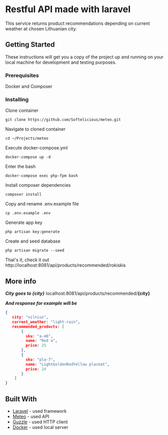 # Restful API made with laravel

This service returns product recommendations depending on current weather at chosen Lithuanian city.

## Getting Started

These instructions will get you a copy of the project up and running on your local machine for development and testing purposes.

### Prerequisites

Docker and Composer

### Installing


Clone container


```
git clone https://github.com/Softelicious/meteo.git
```


Navigate to cloned container

```
cd ~/Projects/meteo
```

Execute docker-compose.yml

```
docker-compose up -d
```

Enter the bash


```
docker-compose exec php-fpm bash
```

Install composer dependencies

```
composer install
```

Copy and rename .env.example file

```
cp .env.example .env
```

Generate app key

```
php artisan key:generate
```

Create and seed database

```
php artisan migrate --seed
```

That's it, check it out http://localhost:8081/api/products/recommended/rokiskis

## More info
**_City goes to {city}_**
 localhost:8081/api/products/recommended/**{city}**
 
 **_And response for example will be_**
 
 ```json
{
    city: "vilnius",
    current_weather: "light-rain",
    recommended_products: [
        {
          sku: "a-46",
          name: "Red a",
          price: 25
        },
        {
          sku: "pla-7",
          name: "LightGoldenRodYellow placeat",
          price: 24
        }
     ]
 }
 ```

## Built With

* [Laravel](https://laravel.com) - used framework 
* [Meteo](https://api.meteo.lt/) - used API
* [Guzzle](http://docs.guzzlephp.org/) - used HTTP client
* [Docker](https://docs.docker.com/) - used local server



